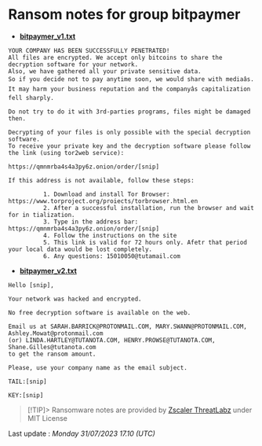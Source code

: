 # Ransom notes for group bitpaymer
* **[bitpaymer_v1.txt](https://ransomware.live/ransomware_notes/bitpaymer/bitpaymer_v1.txt)**

```
YOUR COMPANY HAS BEEN SUCCESSFULLY PENETRATED!
All files are encrypted. We accept only bitcoins to share the decryption software for your network.
Also, we have gathered all your private sensitive data.
So if you decide not to pay anytime soon, we would share with mediaâs.
It may harm your business reputation and the companyâs capitalization fell sharply.

Do not try to do it with 3rd-parties programs, files might be damaged then.

Decrypting of your files is only possible with the special decryption software.
To receive your private key and the decryption software please follow the link (using tor2web service):

https://qmnmrba4s4a3py6z.onion/order/[snip]

If this address is not available, follow these steps:

          1. Download and install Tor Browser: https://www.torproject.org/proiects/torbrowser.html.en
          2. After a successful installation, run the browser and wait for in tialization.
          3. Type in the address bar: https://qmnmrba4s4a3py6z.onion/order/[snip]
          4. Follow the instructions on the site
          5. This link is valid for 72 hours only. Afetr that period your local data would be lost completely.
          6. Any questions: 15010050@tutamail.com

```
* **[bitpaymer_v2.txt](https://ransomware.live/ransomware_notes/bitpaymer/bitpaymer_v2.txt)**

```
Hello [snip],

Your network was hacked and encrypted.

No free decryption software is available on the web.

Email us at SARAH.BARRICK@PROTONMAIL.COM, MARY.SWANN@PROTONMAIL.COM, Ashley.Mowat@protonmail.com 
(or) LINDA.HARTLEY@TUTANOTA.COM, HENRY.PROWSE@TUTANOTA.COM, Shane.Gilles@tutanota.com 
to get the ransom amount.

Please, use your company name as the email subject.

TAIL:[snip]

KEY:[snip]

```


> [!TIP]> Ransomware notes are provided by [Zscaler ThreatLabz](https://github.com/threatlabz/ransomware_notes) under MIT License
> 




Last update : _Monday 31/07/2023 17.10 (UTC)_

